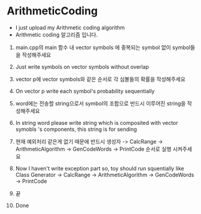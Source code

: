 # ArithmeticCoding
- I just upload my Arithmetic coding algorithm
- Arithmetic coding 알고리즘 입니다.

1. main.cpp의 main 함수 내 vector<char> symbols 에 중복되는 symbol 없이 symbol들을 작성해주세요
1. Just write symbols on vector<char> symbols without overlap

2. vector<float> p에 vector<char> symbols와 같은 순서로 각 심볼들의 확률을 작성해주세요
2. On vector<float> p write each symbol's probability sequentially

3. word에는 전송할 string으로서 symbol의 조합으로 반드시 이루어진 string을 작성해주세요
3. In string word please write string which is composited with vector<char> symobls 's components, this string is for sending

4. 현재 예외처리 같은게 없기 때문에 반드시 생성자 -> CalcRange -> ArithmeticAlgorithm -> GenCodeWords -> PrintCode 순서로 실행 시켜주세요
4. Now I haven't write exception part so, toy should run squentially like Class Generator -> CalcRange -> ArithmeticAlgorithm -> GenCodeWords -> PrintCode

5. 끝
5. Done
